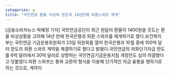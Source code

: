 ```yaml
---
categories: g
title: "국민연금 환율 비상에 한은과 14년만에 외환스와프 재개"
---
```

[금융소비자뉴스 박혜정 기자] 국민연금공단이 최근 원달러 환율이 1400원을 웃도는 환율 비상상황을 고려해 14년 만에 한국은행과 외환 스와프를 재개하기로 했다.보건복지부는 국민연금 기금운용위원회가 23일 위원회를 열어 한국은행과 10월 중에 100억 달러 한도의 외환 스와프 계약을 체결하기로 했다고 밝혔다.국민연금의 외화단기자금 한도를 6억 달러에서 30억 달러로 상향하는 국민연금기금운용지침 개정안도 심의&middot;의결했다고 덧붙였다.외환 스와프는 통화 교환의 형식을 이용해 단기적인 자금 융통을 행하기로 하는 것으로, 계약이